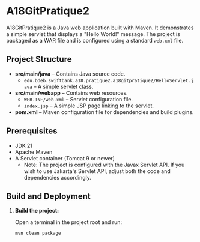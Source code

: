 # A18GitPratique2

A18GitPratique2 is a Java web application built with Maven. It demonstrates a simple servlet that displays a "Hello World!" message. The project is packaged as a WAR file and is configured using a standard `web.xml` file.

## Project Structure

- **src/main/java** – Contains Java source code.  
  - `edu.bdeb.swiftbank.a18.pratique2.a18gitpratique2/HelloServlet.java` – A simple servlet class.
- **src/main/webapp** – Contains web resources.
  - `WEB-INF/web.xml` – Servlet configuration file.
  - `index.jsp` – A simple JSP page linking to the servlet.
- **pom.xml** – Maven configuration file for dependencies and build plugins.

## Prerequisites

- JDK 21  
- Apache Maven  
- A Servlet container (Tomcat 9 or newer)  
  - Note: The project is configured with the Javax Servlet API. If you wish to use Jakarta's Servlet API, adjust both the code and dependencies accordingly.

## Build and Deployment

1. **Build the project:**

   Open a terminal in the project root and run:

   ```bash
   mvn clean package